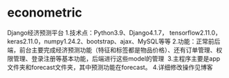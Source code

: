 # econometric
Django经济预测平台
1.技术点：Python3.9、Django4.1.7， tensorflow2.11.0，keras2.11.0，numpy1.24.2、bootstrap、ajax、MySQL等等
2.功能：正常前后端，前台主要完成经济预测功能（特征和标签都是物品价格）、还有订单管理、权限管理、登录注册等基本功能，后端进行这些model的管理 
3.主程序主要是app文件夹和forecast文件夹，其中预测功能在forecast。
4.详细修改操作见博客
